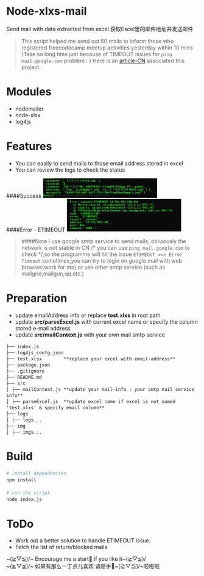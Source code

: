 # Node-xlxs-mail

Send mail with data extracted from excel   获取Excel里的邮件地址并发送邮件

  >This script helped me send out 50 mails to inform those who registered freecodecamp meetup activities yesterday within 10 mins (Take so long time just because of TIMEOUT issues for `ping mail.google.com` problem : )
  >Here is an <a href="http://www.jianshu.com/p/7a35fa90810f">article-CN</a> associated this project .
  
# Modules
  - nodemailer
  - node-xlsx 
  - log4js

# Features

  - You can easily to send mails to those email address stored in excel
  - You can review the logs to check the status

####Success 
<img src="img/Success.jpg" style="margin: 0 auto;width:300px"><br>
####Error - ETIMEOUT
<img src="img/Error.jpg" style="margin: 0 auto;width:300px"><br>

>####Note
>I use google smtp service to send mails, obiviously the network is not stable in CN /* you can use `ping mail.google.com` to check */,so the programme will hit the issue  `ETIMEOUT ==> Error Timeout` sometimes,you can try to login on google mail with web browser(work for me) or use other smtp service (such as mailgrid,mailgun,qq.etc.) 

# Preparation
- update emailAddress info or replace **test.xlxs** in root path
- update **src/parseExcel.js** with current excel name or specify the column stored e-mail address 
- update **src/mailContext.js**  with your own mail smtp service 

```
├── index.js
├── log4js_confg.json
├── test.xlsx        **replace your excel with email-address**
├── package.json
├── .gitignore
├── README.md
├── src
│ ├── mailContext.js **update your mail-info : your smtp mail service info**
│ ├── parseExcel.js  **update excel name if excel is not named 'test.xlxs' & specify email column**
├── logs
│ ├── logs...
├── img
│ ├── imgs... 

```

# Build
``` bash
# install dependencies
npm install

# run the script
node index.js

```

# ToDo
- Work out a better solution to handle ETIMEOUT issue.
- Fetch the list of return/blocked mails

~(≧▽≦)/~ Encourage me a start🌟 if you like it~(≧▽≦)/<br>
~(≧▽≦)/~  如果有那么一丁点儿喜欢 请随手🌟~(≧▽≦)/~啦啦啦 

